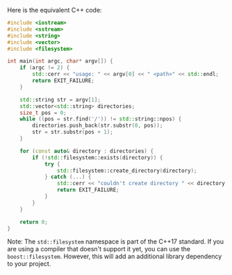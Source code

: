 Here is the equivalent C++ code:

```cpp
#include <iostream>
#include <sstream>
#include <string>
#include <vector>
#include <filesystem>

int main(int argc, char* argv[]) {
    if (argc != 2) {
        std::cerr << "usage: " << argv[0] << " <path>" << std::endl;
        return EXIT_FAILURE;
    }

    std::string str = argv[1];
    std::vector<std::string> directories;
    size_t pos = 0;
    while ((pos = str.find('/')) != std::string::npos) {
        directories.push_back(str.substr(0, pos));
        str = str.substr(pos + 1);
    }

    for (const auto& directory : directories) {
        if (!std::filesystem::exists(directory)) {
            try {
                std::filesystem::create_directory(directory);
            } catch (...) {
                std::cerr << "couldn't create directory " << directory << std::endl;
                return EXIT_FAILURE;
            }
        }
    }

    return 0;
}
```
Note: The `std::filesystem` namespace is part of the C++17 standard. If you are using a compiler that doesn't support it yet, you can use the `boost::filesystem`. However, this will add an additional library dependency to your project.
